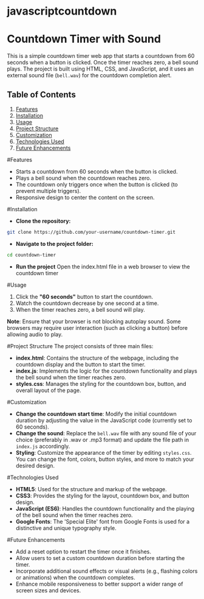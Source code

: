 # javascriptcountdown

# Countdown Timer with Sound

This is a simple countdown timer web app that starts a countdown from 60 seconds when a button is clicked. Once the timer reaches zero, a bell sound plays. The project is built using HTML, CSS, and JavaScript, and it uses an external sound file (`bell.wav`) for the countdown completion alert.

## Table of Contents
1. [Features](#features)
2. [Installation](#installation)
3. [Usage](#usage)
4. [Project Structure](#project-structure)
5. [Customization](#customization)
6. [Technologies Used](#technologies-used)
7. [Future Enhancements](#future-enhancements)

#Features
- Starts a countdown from 60 seconds when the button is clicked.
- Plays a bell sound when the countdown reaches zero.
- The countdown only triggers once when the button is clicked (to prevent multiple triggers).
- Responsive design to center the content on the screen.

#Installation

- **Clone the repository:**
```bash
git clone https://github.com/your-username/countdown-timer.git
```
- **Navigate to the project folder:**
```bash
cd countdown-timer
```
- **Run the project**
Open the index.html file in a web browser to view the countdown timer

#Usage
1. Click the **"60 seconds"** button to start the countdown.
2. Watch the countdown decrease by one second at a time.
3. When the timer reaches zero, a bell sound will play.

**Note**: Ensure that your browser is not blocking autoplay sound. Some browsers may require user interaction (such as clicking a button) before allowing audio to play.

#Project Structure
The project consists of three main files:

- **index.html**: Contains the structure of the webpage, including the countdown display and the button to start the timer.
- **index.js**: Implements the logic for the countdown functionality and plays the bell sound when the timer reaches zero.
- **styles.css**: Manages the styling for the countdown box, button, and overall layout of the page.

#Customization
- **Change the countdown start time**: Modify the initial countdown duration by adjusting the value in the JavaScript code (currently set to 60 seconds).
- **Change the sound**: Replace the `bell.wav` file with any sound file of your choice (preferably in .wav or .mp3 format) and update the file path in `index.js` accordingly.
- **Styling**: Customize the appearance of the timer by editing `styles.css`. You can change the font, colors, button styles, and more to match your desired design.

#Technologies Used
- **HTML5**: Used for the structure and markup of the webpage.
- **CSS3**: Provides the styling for the layout, countdown box, and button design.
- **JavaScript (ES6)**: Handles the countdown functionality and the playing of the bell sound when the timer reaches zero.
- **Google Fonts**: The 'Special Elite' font from Google Fonts is used for a distinctive and unique typography style.

#Future Enhancements
- Add a reset option to restart the timer once it finishes.
- Allow users to set a custom countdown duration before starting the timer.
- Incorporate additional sound effects or visual alerts (e.g., flashing colors or animations) when the countdown completes.
- Enhance mobile responsiveness to better support a wider range of screen sizes and devices.
